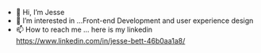 - 👋 Hi, I’m Jesse
- 👀 I’m interested in ...Front-end Development and user experience design
- 📫 How to reach me ... here is my linkedin https://www.linkedin.com/in/jesse-bett-46b0aa1a8/ 



<!---
bettjesse/bettjesse is a ✨ special ✨ repository because its `README.md` (this file) appears on your GitHub profile.
You can click the Preview link to take a look at your changes.
--->
